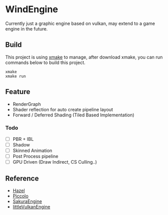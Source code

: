 # WindEngine
Currently just a graphic engine based on vulkan, may extend to a game engine in the future.

## Build
This project is using [xmake](https://xmake.io/) to manage, after download xmake, you can run commands below to build this project.

```
xmake 
xmake run
```

## Feature
* RenderGraph 
* Shader reflection for auto create pipeline layout
* Forward / Deferred Shading (Tiled Based Implementation)
  
### Todo
- [ ] PBR + IBL
- [ ] Shadow
- [ ] Skinned Animation
- [ ] Post Process pipeline
- [ ] GPU Driven (Draw Indirect, CS Culling..) 

## Reference
*  [Hazel](https://github.com/TheCherno/Hazel)
*  [Piccolo](https://github.com/BoomingTech/Piccolo)
*  [SakuraEngine](https://github.com/SakuraEngine/SakuraEngine)
*  [littleVulkanEngine](https://github.com/blurrypiano/littleVulkanEngine/tree/main)
